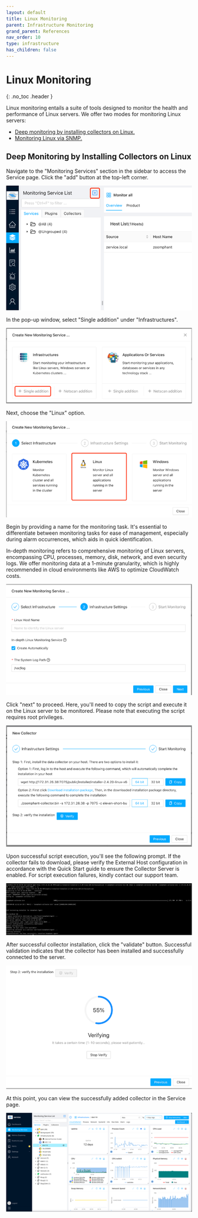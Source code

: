 ```yaml
---
layout: default
title: Linux Monitoring
parent: Infrastructure Monitoring
grand_parent: References
nav_order: 10
type: infrastructure
has_children: false
---
```


# Linux Monitoring
{: .no_toc .header }

Linux monitoring entails a suite of tools designed to monitor the health and performance of Linux servers. We offer two modes for monitoring Linux servers:

- [Deep monitoring by installing collectors on Linux.](.)
- [Monitoring Linux via SNMP. ](../../99_plugins/linux)

## Deep Monitoring by Installing Collectors on Linux

Navigate to the "Monitoring Services" section in the sidebar to access the Service page. Click the "add" button at the top-left corner.

![img.png](img.png)

In the pop-up window, select "Single addition" under "Infrastructures".

![img_1.png](img_1.png)

Next, choose the "Linux" option.

![img_2.png](img_2.png)

Begin by providing a name for the monitoring task. It's essential to differentiate between monitoring tasks for ease of management, especially during alarm occurrences, which aids in quick identification.

In-depth monitoring refers to comprehensive monitoring of Linux servers, encompassing CPU, processes, memory, disk, network, and even security logs. We offer monitoring data at a 1-minute granularity, which is highly recommended in cloud environments like AWS to optimize CloudWatch costs.

![img_3.png](img_3.png)

Click "next" to proceed. Here, you'll need to copy the script and execute it on the Linux server to be monitored. Please note that executing the script requires root privileges.

![img_4.png](img_4.png)

Upon successful script execution, you'll see the following prompt. If the collector fails to download, please verify the External Host configuration in accordance with the Quick Start guide to ensure the Collector Server is enabled. For script execution failures, kindly contact our support team.

![img_5.png](img_5.png)

After successful collector installation, click the "validate" button. Successful validation indicates that the collector has been installed and successfully connected to the server.

![img_6.png](img_6.png)

At this point, you can view the successfully added collector in the Service page.

![img_7.png](img_7.png)



